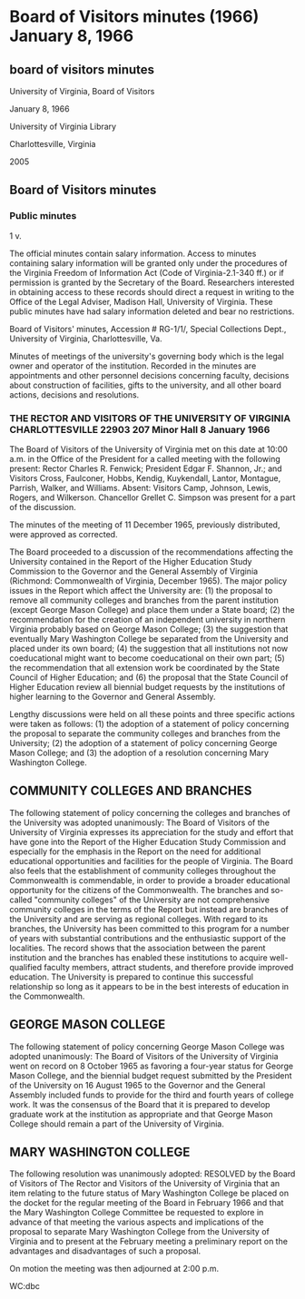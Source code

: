 <!-- altadded -->
<!-- llmmeta -->

<script type="application/ld+json">
{
"@context": "http://schema.org",
"@type": "Meeting",
"name": "Board Minutes",
"startDate": "1966-01-08T10:00:00",
"endDate": "1966-01-08T14:00:00",
"location": {
"@type": "Place",
"name": "Office of the President",
"address": {
"@type": "PostalAddress",
"addressLocality": "Charlottesville",
"addressRegion": "Virginia",
"postalCode": "22903",
"streetAddress": "Minor Hall"
}
},
"organizer": {
"@type": "Organization",
"name": "University of Virginia, Board of Visitors"
},
"keywords": "Board of Visitors, University of Virginia, higher education, community colleges, George Mason College, Mary Washington College",
"description": "Minutes of the Board of Visitors meeting discussing policy recommendations affecting the University of Virginia, including community colleges, George Mason College, and Mary Washington College.",
"attendee": \[
{
"@type": "Person",
"name": "Charles R. Fenwick",
"role": "Rector"
},
{
"@type": "Person",
"name": "Edgar F. Shannon, Jr.",
"role": "President"
},
{
"@type": "Person",
"name": "Cross",
"role": "Visitor"
},
{
"@type": "Person",
"name": "Faulconer",
"role": "Visitor"
},
{
"@type": "Person",
"name": "Hobbs",
"role": "Visitor"
},
{
"@type": "Person",
"name": "Kendig",
"role": "Visitor"
},
{
"@type": "Person",
"name": "Kuykendall",
"role": "Visitor"
},
{
"@type": "Person",
"name": "Lantor",
"role": "Visitor"
},
{
"@type": "Person",
"name": "Montague",
"role": "Visitor"
},
{
"@type": "Person",
"name": "Parrish",
"role": "Visitor"
},
{
"@type": "Person",
"name": "Walker",
"role": "Visitor"
},
{
"@type": "Person",
"name": "Williams",
"role": "Visitor"
},
{
"@type": "Person",
"name": "Grellet C. Simpson",
"role": "Chancellor"
}
],
"about": \[
{
"@type": "CreativeWork",
"name": "Report of the Higher Education Study Commission",
"description": "A report containing recommendations affecting the University of Virginia, including the status of community colleges and branches."
},
{
"@type": "CreativeWork",
"name": "Policy Statement on Community Colleges",
"description": "A statement expressing the Board's appreciation for the establishment of community colleges and their role in providing educational opportunities."
},
{
"@type": "CreativeWork",
"name": "Policy Statement on George Mason College",
"description": "A resolution favoring four-year status for George Mason College and supporting its integration with the University of Virginia."
},
{
"@type": "CreativeWork",
"name": "Resolution on Mary Washington College",
"description": "A resolution to explore the implications of separating Mary Washington College from the University of Virginia."
}
]
}

</script>

<!-- llmformatted -->

# Board of Visitors minutes (1966) January 8, 1966

## board of visitors minutes

University of Virginia, Board of Visitors

January 8, 1966

University of Virginia Library

Charlottesville, Virginia

2005

## Board of Visitors minutes

### Public minutes

1 v.

The official minutes contain salary information. Access to minutes containing salary information will be granted only under the procedures of the Virginia Freedom of Information Act (Code of Virginia-2.1-340 ff.) or if permission is granted by the Secretary of the Board. Researchers interested in obtaining access to these records should direct a request in writing to the Office of the Legal Adviser, Madison Hall, University of Virginia. These public minutes have had salary information deleted and bear no restrictions.

Board of Visitors' minutes, Accession # RG-1/1/, Special Collections Dept., University of Virginia, Charlottesville, Va.

Minutes of meetings of the university's governing body which is the legal owner and operator of the institution. Recorded in the minutes are appointments and other personnel decisions concerning faculty, decisions about construction of facilities, gifts to the university, and all other board actions, decisions and resolutions.

### THE RECTOR AND VISITORS OF THE UNIVERSITY OF VIRGINIA CHARLOTTESVILLE 22903 207 Minor Hall 8 January 1966

The Board of Visitors of the University of Virginia met on this date at 10:00 a.m. in the Office of the President for a called meeting with the following present: Rector Charles R. Fenwick; President Edgar F. Shannon, Jr.; and Visitors Cross, Faulconer, Hobbs, Kendig, Kuykendall, Lantor, Montague, Parrish, Walker, and Williams. Absent: Visitors Camp, Johnson, Lewis, Rogers, and Wilkerson. Chancellor Grellet C. Simpson was present for a part of the discussion.

The minutes of the meeting of 11 December 1965, previously distributed, were approved as corrected.

The Board proceeded to a discussion of the recommendations affecting the University contained in the Report of the Higher Education Study Commission to the Governor and the General Assembly of Virginia (Richmond: Commonwealth of Virginia, December 1965). The major policy issues in the Report which affect the University are: (1) the proposal to remove all community colleges and branches from the parent institution (except George Mason College) and place them under a State board; (2) the recommendation for the creation of an independent university in northern Virginia probably based on George Mason College; (3) the suggestion that eventually Mary Washington College be separated from the University and placed under its own board; (4) the suggestion that all institutions not now coeducational might want to become coeducational on their own part; (5) the recommendation that all extension work be coordinated by the State Council of Higher Education; and (6) the proposal that the State Council of Higher Education review all biennial budget requests by the institutions of higher learning to the Governor and General Assembly.

Lengthy discussions were held on all these points and three specific actions were taken as follows: (1) the adoption of a statement of policy concerning the proposal to separate the community colleges and branches from the University; (2) the adoption of a statement of policy concerning George Mason College; and (3) the adoption of a resolution concerning Mary Washington College.

## COMMUNITY COLLEGES AND BRANCHES

The following statement of policy concerning the colleges and branches of the University was adopted unanimously: The Board of Visitors of the University of Virginia expresses its appreciation for the study and effort that have gone into the Report of the Higher Education Study Commission and especially for the emphasis in the Report on the need for additional educational opportunities and facilities for the people of Virginia. The Board also feels that the establishment of community colleges throughout the Commonwealth is commendable, in order to provide a broader educational opportunity for the citizens of the Commonwealth. The branches and so-called "community colleges" of the University are not comprehensive community colleges in the terms of the Report but instead are branches of the University and are serving as regional colleges. With regard to its branches, the University has been committed to this program for a number of years with substantial contributions and the enthusiastic support of the localities. The record shows that the association between the parent institution and the branches has enabled these institutions to acquire well-qualified faculty members, attract students, and therefore provide improved education. The University is prepared to continue this successful relationship so long as it appears to be in the best interests of education in the Commonwealth.

## GEORGE MASON COLLEGE

The following statement of policy concerning George Mason College was adopted unanimously: The Board of Visitors of the University of Virginia went on record on 8 October 1965 as favoring a four-year status for George Mason College, and the biennial budget request submitted by the President of the University on 16 August 1965 to the Governor and the General Assembly included funds to provide for the third and fourth years of college work. It was the consensus of the Board that it is prepared to develop graduate work at the institution as appropriate and that George Mason College should remain a part of the University of Virginia.

## MARY WASHINGTON COLLEGE

The following resolution was unanimously adopted: RESOLVED by the Board of Visitors of The Rector and Visitors of the University of Virginia that an item relating to the future status of Mary Washington College be placed on the docket for the regular meeting of the Board in February 1966 and that the Mary Washington College Committee be requested to explore in advance of that meeting the various aspects and implications of the proposal to separate Mary Washington College from the University of Virginia and to present at the February meeting a preliminary report on the advantages and disadvantages of such a proposal.

On motion the meeting was then adjourned at 2:00 p.m.

WC:dbc
